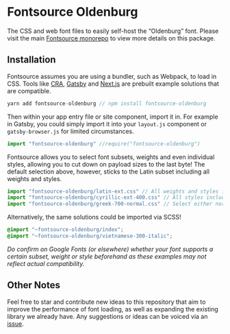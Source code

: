 # Fontsource Oldenburg

The CSS and web font files to easily self-host the “Oldenburg” font. Please visit the main [Fontsource monorepo](https://github.com/DecliningLotus/fontsource) to view more details on this package.

## Installation

Fontsource assumes you are using a bundler, such as Webpack, to load in CSS. Tools like [CRA](https://create-react-app.dev/), [Gatsby](https://www.gatsbyjs.org/) and [Next.js](https://nextjs.org/) are prebuilt example solutions that are compatible.

```javascript
yarn add fontsource-oldenburg // npm install fontsource-oldenburg
```

Then within your app entry file or site component, import it in. For example in Gatsby, you could simply import it into your `layout.js` component or `gatsby-browser.js` for limited circumstances.

```javascript
import "fontsource-oldenburg" //require("fontsource-oldenburg")
```

Fontsource allows you to select font subsets, weights and even individual styles, allowing you to cut down on payload sizes to the last byte! The default selection above, however, sticks to the Latin subset including all weights and styles.

```javascript
import "fontsource-oldenburg/latin-ext.css" // All weights and styles included.
import "fontsource-oldenburg/cyrillic-ext-400.css" // All styles included.
import "fontsource-oldenburg/greek-700-normal.css" // Select either normal or italic.
```

Alternatively, the same solutions could be imported via SCSS!

```scss
@import "~fontsource-oldenburg/index";
@import "~fontsource-oldenburg/vietnamese-300-italic";
```

_Do confirm on Google Fonts (or elsewhere) whether your font supports a certain subset, weight or style beforehand as these examples may not reflect actual compatibility._

## Other Notes

Feel free to star and contribute new ideas to this repository that aim to improve the performance of font loading, as well as expanding the existing library we already have. Any suggestions or ideas can be voiced via an [issue](https://github.com/DecliningLotus/fontsource/issues).
